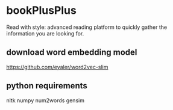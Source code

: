 # bookPlusPlus
Read with style: advanced reading platform to quickly gather the information you are looking for. 
## download word embedding model 
https://github.com/eyaler/word2vec-slim
## python requirements
nltk
numpy
num2words
gensim
